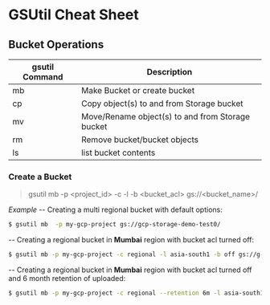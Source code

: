 # GSUtil Cheat Sheet 

## Bucket Operations
| gsutil Command | Description |
| ------ | ------ |
| mb | Make Bucket or create bucket |
| cp | Copy object(s) to and from Storage bucket |
| mv | Move/Rename object(s) to and from Storage bucket |
| rm | Remove bucket/bucket objects|
| ls | list bucket contents |

### Create a Bucket
> gsutil mb -p <project_id> -c <class> -l <localtion> -b <bucket_acl> gs://<bucket_name>/

*Example*
-- Creating a multi regional bucket with default options:
```sh
$ gsutil mb  -p my-gcp-project gs://gcp-storage-demo-test0/
```

-- Creating a regional bucket in **Mumbai** region with bucket acl turned off:
```sh
$ gsutil mb -p my-gcp-project -c regional -l asia-south1 -b off gs://g-cloud-storage/
```

-- Creating a regional bucket in **Mumbai** region with bucket acl turned off and 6 month retention of uploaded:
```sh
$ gsutil mb -p my-gcp-project -c regional --retention 6m -l asia-south1 -b off gs://g-cloud-storage/
```
